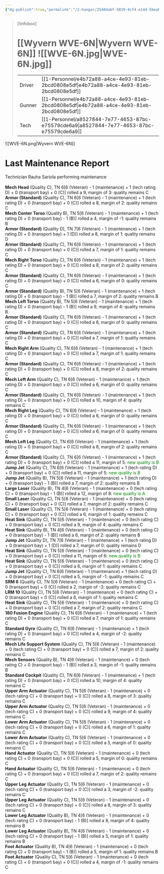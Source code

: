 ```yaml
---
{"dg-publish":true,"permalink":"/2-hangar/25404abf-5019-4cf4-a14d-5beabe9c065e/"}
---
```


> [!infobox]
> # [[Wyvern WVE-6N\|Wyvern WVE-6N]] ![[WVE-6N.jpg\|WVE-6N.jpg]]
> | | |
> | - | - |
> | Driver | [[1-Personnel/e4b72a88-a4ce-4e93-81eb-2bcd0808e5df\|e4b72a88-a4ce-4e93-81eb-2bcd0808e5df]] |
> | Gunner | [[1-Personnel/e4b72a88-a4ce-4e93-81eb-2bcd0808e5df\|e4b72a88-a4ce-4e93-81eb-2bcd0808e5df]] |
> | Tech | [[1-Personnel/a8527844-7e77-4653-87bc-e75579cde6a9\|a8527844-7e77-4653-87bc-e75579cde6a9]] |

![[WVE-6N.png\|Wyvern WVE-6N]]

# Last Maintenance Report
<emph>Technician Rauha Sariola performing maintenance</emph><br><br><b>Mech Head</b> (Quality C), TN 6[6 (Veteran) - 1 (maintenance) + 1 (tech rating D) + 0 (transport bay) + 0 (C)] rolled a 9, margin of 3: quality remains C<br><b>Armor (Standard)</b> (Quality C), TN 6[6 (Veteran) - 1 (maintenance) + 1 (tech rating D) + 0 (transport bay) + 0 (C)] rolled a 8, margin of 2: quality remains C<br><b>Mech Center Torso</b> (Quality B), TN 5[6 (Veteran) - 1 (maintenance) + 1 (tech rating D) + 0 (transport bay) - 1 (B)] rolled a 4, margin of -1: quality remains B<br><b>Armor (Standard)</b> (Quality D), TN 7[6 (Veteran) - 1 (maintenance) + 1 (tech rating D) + 0 (transport bay) + 1 (D)] rolled a 8, margin of 1: quality remains D<br><b>Armor (Standard)</b> (Quality C), TN 6[6 (Veteran) - 1 (maintenance) + 1 (tech rating D) + 0 (transport bay) + 0 (C)] rolled a 7, margin of 1: quality remains C<br><b>Mech Right Torso</b> (Quality C), TN 6[6 (Veteran) - 1 (maintenance) + 1 (tech rating D) + 0 (transport bay) + 0 (C)] rolled a 8, margin of 2: quality remains C<br><b>Armor (Standard)</b> (Quality C), TN 6[6 (Veteran) - 1 (maintenance) + 1 (tech rating D) + 0 (transport bay) + 0 (C)] rolled a 6, margin of 0: quality remains C<br><b>Armor (Standard)</b> (Quality B), TN 5[6 (Veteran) - 1 (maintenance) + 1 (tech rating D) + 0 (transport bay) - 1 (B)] rolled a 7, margin of 2: quality remains B<br><b>Mech Left Torso</b> (Quality B), TN 5[6 (Veteran) - 1 (maintenance) + 1 (tech rating D) + 0 (transport bay) - 1 (B)] rolled a 9, margin of 4: quality remains B<br><b>Armor (Standard)</b> (Quality C), TN 6[6 (Veteran) - 1 (maintenance) + 1 (tech rating D) + 0 (transport bay) + 0 (C)] rolled a 6, margin of 0: quality remains C<br><b>Armor (Standard)</b> (Quality C), TN 6[6 (Veteran) - 1 (maintenance) + 1 (tech rating D) + 0 (transport bay) + 0 (C)] rolled a 7, margin of 1: quality remains C<br><b>Mech Right Arm</b> (Quality C), TN 6[6 (Veteran) - 1 (maintenance) + 1 (tech rating D) + 0 (transport bay) + 0 (C)] rolled a 7, margin of 1: quality remains C<br><b>Armor (Standard)</b> (Quality C), TN 6[6 (Veteran) - 1 (maintenance) + 1 (tech rating D) + 0 (transport bay) + 0 (C)] rolled a 8, margin of 2: quality remains C<br><b>Mech Left Arm</b> (Quality C), TN 6[6 (Veteran) - 1 (maintenance) + 1 (tech rating D) + 0 (transport bay) + 0 (C)] rolled a 6, margin of 0: quality remains C<br><b>Armor (Standard)</b> (Quality C), TN 6[6 (Veteran) - 1 (maintenance) + 1 (tech rating D) + 0 (transport bay) + 0 (C)] rolled a 10, margin of 4: quality remains C<br><b>Mech Right Leg</b> (Quality C), TN 6[6 (Veteran) - 1 (maintenance) + 1 (tech rating D) + 0 (transport bay) + 0 (C)] rolled a 6, margin of 0: quality remains C<br><b>Armor (Standard)</b> (Quality C), TN 6[6 (Veteran) - 1 (maintenance) + 1 (tech rating D) + 0 (transport bay) + 0 (C)] rolled a 6, margin of 0: quality remains C<br><b>Mech Left Leg</b> (Quality C), TN 6[6 (Veteran) - 1 (maintenance) + 1 (tech rating D) + 0 (transport bay) + 0 (C)] rolled a 8, margin of 2: quality remains C<br><b>Armor (Standard)</b> (Quality C), TN 6[6 (Veteran) - 1 (maintenance) + 1 (tech rating D) + 0 (transport bay) + 0 (C)] rolled a 11, margin of 5: <font color='green'>new quality is B</font><br><b>Jump Jet</b> (Quality C), TN 6[6 (Veteran) - 1 (maintenance) + 1 (tech rating D) + 0 (transport bay) + 0 (C)] rolled a 11, margin of 5: <font color='green'>new quality is B</font><br><b>Jump Jet</b> (Quality B), TN 5[6 (Veteran) - 1 (maintenance) + 1 (tech rating D) + 0 (transport bay) - 1 (B)] rolled a 7, margin of 2: quality remains B<br><b>Large Laser</b> (Quality B), TN 4[6 (Veteran) - 1 (maintenance) + 0 (tech rating C) + 0 (transport bay) - 1 (B)] rolled a 12, margin of 8: <font color='green'>new quality is A</font><br><b>Small Laser</b> (Quality C), TN 5[6 (Veteran) - 1 (maintenance) + 0 (tech rating C) + 0 (transport bay) + 0 (C)] rolled a 7, margin of 2: quality remains C<br><b>Small Laser</b> (Quality C), TN 5[6 (Veteran) - 1 (maintenance) + 0 (tech rating C) + 0 (transport bay) + 0 (C)] rolled a 6, margin of 1: quality remains C<br><b>Heat Sink</b> (Quality C), TN 5[6 (Veteran) - 1 (maintenance) + 0 (tech rating C) + 0 (transport bay) + 0 (C)] rolled a 9, margin of 4: quality remains C<br><b>Heat Sink</b> (Quality B), TN 4[6 (Veteran) - 1 (maintenance) + 0 (tech rating C) + 0 (transport bay) - 1 (B)] rolled a 6, margin of 2: quality remains B<br><b>Jump Jet</b> (Quality D), TN 7[6 (Veteran) - 1 (maintenance) + 1 (tech rating D) + 0 (transport bay) + 1 (D)] rolled a 7, margin of 0: quality remains D<br><b>Heat Sink</b> (Quality C), TN 5[6 (Veteran) - 1 (maintenance) + 0 (tech rating C) + 0 (transport bay) + 0 (C)] rolled a 11, margin of 6: <font color='green'>new quality is B</font><br><b>Heat Sink</b> (Quality C), TN 5[6 (Veteran) - 1 (maintenance) + 0 (tech rating C) + 0 (transport bay) + 0 (C)] rolled a 6, margin of 1: quality remains C<br><b>Jump Jet</b> (Quality C), TN 6[6 (Veteran) - 1 (maintenance) + 1 (tech rating D) + 0 (transport bay) + 0 (C)] rolled a 5, margin of -1: quality remains C<br><b>SRM 6</b> (Quality C), TN 5[6 (Veteran) - 1 (maintenance) + 0 (tech rating C) + 0 (transport bay) + 0 (C)] rolled a 2, margin of -3: quality remains C<br><b>LRM 10</b> (Quality C), TN 5[6 (Veteran) - 1 (maintenance) + 0 (tech rating C) + 0 (transport bay) + 0 (C)] rolled a 6, margin of 1: quality remains C<br><b>Heat Sink</b> (Quality C), TN 5[6 (Veteran) - 1 (maintenance) + 0 (tech rating C) + 0 (transport bay) + 0 (C)] rolled a 7, margin of 2: quality remains C<br><b>180 Fusion Engine</b> (Quality C), TN 6[6 (Veteran) - 1 (maintenance) + 1 (tech rating D) + 0 (transport bay) + 0 (C)] rolled a 7, margin of 1: quality remains C<br><b>Standard Gyro</b> (Quality C), TN 6[6 (Veteran) - 1 (maintenance) + 1 (tech rating D) + 0 (transport bay) + 0 (C)] rolled a 4, margin of -2: quality remains C<br><b>Mech Life Support System</b> (Quality C), TN 5[6 (Veteran) - 1 (maintenance) + 0 (tech rating C) + 0 (transport bay) + 0 (C)] rolled a 7, margin of 2: quality remains C<br><b>Mech Sensors</b> (Quality B), TN 4[6 (Veteran) - 1 (maintenance) + 0 (tech rating C) + 0 (transport bay) - 1 (B)] rolled a 3, margin of -1: quality remains B<br><b>Standard Cockpit</b> (Quality C), TN 6[6 (Veteran) - 1 (maintenance) + 1 (tech rating D) + 0 (transport bay) + 0 (C)] rolled a 10, margin of 4: quality remains C<br><b>Upper Arm Actuator</b> (Quality C), TN 5[6 (Veteran) - 1 (maintenance) + 0 (tech rating C) + 0 (transport bay) + 0 (C)] rolled a 8, margin of 3: quality remains C<br><b>Upper Arm Actuator</b> (Quality C), TN 5[6 (Veteran) - 1 (maintenance) + 0 (tech rating C) + 0 (transport bay) + 0 (C)] rolled a 9, margin of 4: quality remains C<br><b>Lower Arm Actuator</b> (Quality C), TN 5[6 (Veteran) - 1 (maintenance) + 0 (tech rating C) + 0 (transport bay) + 0 (C)] rolled a 6, margin of 1: quality remains C<br><b>Lower Arm Actuator</b> (Quality C), TN 5[6 (Veteran) - 1 (maintenance) + 0 (tech rating C) + 0 (transport bay) + 0 (C)] rolled a 5, margin of 0: quality remains C<br><b>Hand Actuator</b> (Quality C), TN 5[6 (Veteran) - 1 (maintenance) + 0 (tech rating C) + 0 (transport bay) + 0 (C)] rolled a 5, margin of 0: quality remains C<br><b>Hand Actuator</b> (Quality C), TN 5[6 (Veteran) - 1 (maintenance) + 0 (tech rating C) + 0 (transport bay) + 0 (C)] rolled a 7, margin of 2: quality remains C<br><b>Upper Leg Actuator</b> (Quality C), TN 5[6 (Veteran) - 1 (maintenance) + 0 (tech rating C) + 0 (transport bay) + 0 (C)] rolled a 3, margin of -2: quality remains C<br><b>Upper Leg Actuator</b> (Quality C), TN 5[6 (Veteran) - 1 (maintenance) + 0 (tech rating C) + 0 (transport bay) + 0 (C)] rolled a 8, margin of 3: quality remains C<br><b>Lower Leg Actuator</b> (Quality B), TN 4[6 (Veteran) - 1 (maintenance) + 0 (tech rating C) + 0 (transport bay) - 1 (B)] rolled a 8, margin of 4: quality remains B<br><b>Lower Leg Actuator</b> (Quality B), TN 4[6 (Veteran) - 1 (maintenance) + 0 (tech rating C) + 0 (transport bay) - 1 (B)] rolled a 5, margin of 1: quality remains B<br><b>Foot Actuator</b> (Quality B), TN 4[6 (Veteran) - 1 (maintenance) + 0 (tech rating C) + 0 (transport bay) - 1 (B)] rolled a 5, margin of 1: quality remains B<br><b>Foot Actuator</b> (Quality C), TN 5[6 (Veteran) - 1 (maintenance) + 0 (tech rating C) + 0 (transport bay) + 0 (C)] rolled a 4, margin of -1: quality remains C<br>